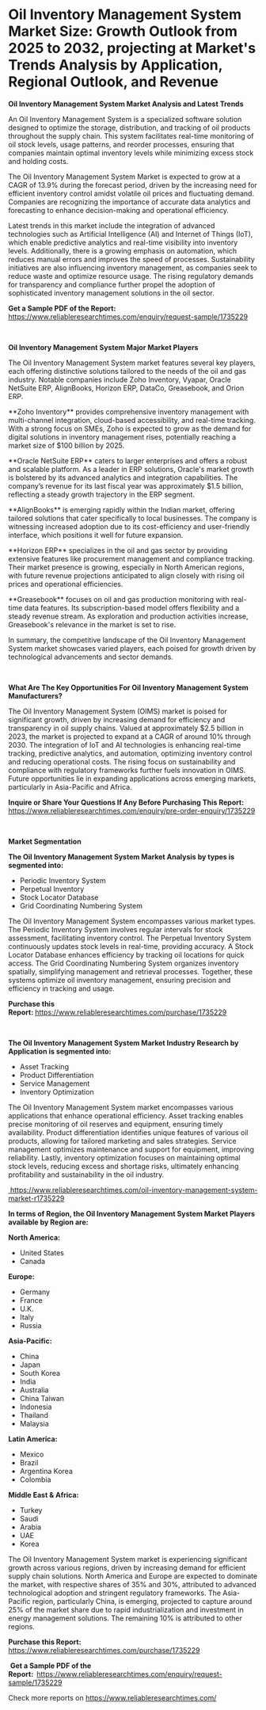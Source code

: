 <p><h1>Oil Inventory Management System Market Size: Growth Outlook from 2025 to 2032, projecting at Market's Trends Analysis by Application, Regional Outlook, and Revenue</h1></p><p><strong>Oil Inventory Management System Market Analysis and Latest Trends</strong></p>
<p><p>An Oil Inventory Management System is a specialized software solution designed to optimize the storage, distribution, and tracking of oil products throughout the supply chain. This system facilitates real-time monitoring of oil stock levels, usage patterns, and reorder processes, ensuring that companies maintain optimal inventory levels while minimizing excess stock and holding costs. </p><p>The Oil Inventory Management System Market is expected to grow at a CAGR of 13.9% during the forecast period, driven by the increasing need for efficient inventory control amidst volatile oil prices and fluctuating demand. Companies are recognizing the importance of accurate data analytics and forecasting to enhance decision-making and operational efficiency.</p><p>Latest trends in this market include the integration of advanced technologies such as Artificial Intelligence (AI) and Internet of Things (IoT), which enable predictive analytics and real-time visibility into inventory levels. Additionally, there is a growing emphasis on automation, which reduces manual errors and improves the speed of processes. Sustainability initiatives are also influencing inventory management, as companies seek to reduce waste and optimize resource usage. The rising regulatory demands for transparency and compliance further propel the adoption of sophisticated inventory management solutions in the oil sector.</p></p>
<p><strong>Get a Sample PDF of the Report:&nbsp;</strong> <a href="https://www.reliableresearchtimes.com/enquiry/request-sample/1735229?utm_campaign=2464&utm_medium=2&utm_source=Github&utm_content=ia&utm_term=25032025&utm_id=oil-inventory-management-system">https://www.reliableresearchtimes.com/enquiry/request-sample/1735229</a></p>
<p>&nbsp;</p>
<p><strong>Oil Inventory Management System Major Market Players</strong></p>
<p><p>The Oil Inventory Management System market features several key players, each offering distinctive solutions tailored to the needs of the oil and gas industry. Notable companies include Zoho Inventory, Vyapar, Oracle NetSuite ERP, AlignBooks, Horizon ERP, DataCo, Greasebook, and Orion ERP.</p><p>**Zoho Inventory** provides comprehensive inventory management with multi-channel integration, cloud-based accessibility, and real-time tracking. With a strong focus on SMEs, Zoho is expected to grow as the demand for digital solutions in inventory management rises, potentially reaching a market size of $100 billion by 2025.</p><p>**Oracle NetSuite ERP** caters to larger enterprises and offers a robust and scalable platform. As a leader in ERP solutions, Oracle's market growth is bolstered by its advanced analytics and integration capabilities. The company’s revenue for its last fiscal year was approximately $1.5 billion, reflecting a steady growth trajectory in the ERP segment.</p><p>**AlignBooks** is emerging rapidly within the Indian market, offering tailored solutions that cater specifically to local businesses. The company is witnessing increased adoption due to its cost-efficiency and user-friendly interface, which positions it well for future expansion.</p><p>**Horizon ERP** specializes in the oil and gas sector by providing extensive features like procurement management and compliance tracking. Their market presence is growing, especially in North American regions, with future revenue projections anticipated to align closely with rising oil prices and operational efficiencies.</p><p>**Greasebook** focuses on oil and gas production monitoring with real-time data features. Its subscription-based model offers flexibility and a steady revenue stream. As exploration and production activities increase, Greasebook's relevance in the market is set to rise.</p><p>In summary, the competitive landscape of the Oil Inventory Management System market showcases varied players, each poised for growth driven by technological advancements and sector demands.</p></p>
<p>&nbsp;</p>
<p><strong>What Are The Key Opportunities For Oil Inventory Management System Manufacturers?</strong></p>
<p><p>The Oil Inventory Management System (OIMS) market is poised for significant growth, driven by increasing demand for efficiency and transparency in oil supply chains. Valued at approximately $2.5 billion in 2023, the market is projected to expand at a CAGR of around 10% through 2030. The integration of IoT and AI technologies is enhancing real-time tracking, predictive analytics, and automation, optimizing inventory control and reducing operational costs. The rising focus on sustainability and compliance with regulatory frameworks further fuels innovation in OIMS. Future opportunities lie in expanding applications across emerging markets, particularly in Asia-Pacific and Africa.</p></p>
<p><strong>Inquire or Share Your Questions If Any Before Purchasing This Report:</strong> <a href="https://www.reliableresearchtimes.com/enquiry/pre-order-enquiry/1735229?utm_campaign=2464&utm_medium=2&utm_source=Github&utm_content=ia&utm_term=25032025&utm_id=oil-inventory-management-system">https://www.reliableresearchtimes.com/enquiry/pre-order-enquiry/1735229</a></p>
<p>&nbsp;</p>
<p><strong>Market Segmentation</strong></p>
<p><strong>The Oil Inventory Management System Market Analysis by types is segmented into:</strong></p>
<p><ul><li>Periodic Inventory System</li><li>Perpetual Inventory</li><li>Stock Locator Database</li><li>Grid Coordinating Numbering System</li></ul></p>
<p><p>The Oil Inventory Management System encompasses various market types. The Periodic Inventory System involves regular intervals for stock assessment, facilitating inventory control. The Perpetual Inventory System continuously updates stock levels in real-time, providing accuracy. A Stock Locator Database enhances efficiency by tracking oil locations for quick access. The Grid Coordinating Numbering System organizes inventory spatially, simplifying management and retrieval processes. Together, these systems optimize oil inventory management, ensuring precision and efficiency in tracking and usage.</p></p>
<p><strong>Purchase this Report:&nbsp;</strong><a href="https://www.reliableresearchtimes.com/purchase/1735229?utm_campaign=2464&utm_medium=2&utm_source=Github&utm_content=ia&utm_term=25032025&utm_id=oil-inventory-management-system">https://www.reliableresearchtimes.com/purchase/1735229</a></p>
<p>&nbsp;</p>
<p><strong>The Oil Inventory Management System Market Industry Research by Application is segmented into:</strong></p>
<p><ul><li>Asset Tracking</li><li>Product Differentiation</li><li>Service Management</li><li>Inventory Optimization</li></ul></p>
<p><p>The Oil Inventory Management System market encompasses various applications that enhance operational efficiency. Asset tracking enables precise monitoring of oil reserves and equipment, ensuring timely availability. Product differentiation identifies unique features of various oil products, allowing for tailored marketing and sales strategies. Service management optimizes maintenance and support for equipment, improving reliability. Lastly, inventory optimization focuses on maintaining optimal stock levels, reducing excess and shortage risks, ultimately enhancing profitability and sustainability in the oil industry.</p></p>
<p><a href="https://www.reliableresearchtimes.com/oil-inventory-management-system-market-r1735229?utm_campaign=2464&utm_medium=2&utm_source=Github&utm_content=ia&utm_term=25032025&utm_id=oil-inventory-management-system">&nbsp;https://www.reliableresearchtimes.com/oil-inventory-management-system-market-r1735229</a></p>
<p><strong>In terms of Region, the Oil Inventory Management System Market Players available by Region are:</strong></p>
<p>
    <p> <strong> North America: </strong>
        <ul>
            <li>United States</li>
            <li>Canada</li>
        </ul>
        </p> 
    <p> <strong> Europe: </strong>
        <ul>
            <li>Germany</li>
            <li>France</li>
            <li>U.K.</li>
            <li>Italy</li>
            <li>Russia</li>
        </ul>
        </p> 
    <p> <strong> Asia-Pacific: </strong>
        <ul>
            <li>China</li>
            <li>Japan</li>
            <li>South Korea</li>
            <li>India</li>
            <li>Australia</li>
            <li>China Taiwan</li>
            <li>Indonesia</li>
            <li>Thailand</li>
            <li>Malaysia</li>
        </ul>
        </p> 
    <p> <strong> Latin America: </strong>
        <ul>
            <li>Mexico</li>
            <li>Brazil</li>
            <li>Argentina Korea</li>
            <li>Colombia</li>
        </ul>
        </p> 
    <p> <strong> Middle East & Africa: </strong>
        <ul>
            <li>Turkey</li>
            <li>Saudi</li>
            <li>Arabia</li>
            <li>UAE</li>
            <li>Korea</li>
        </ul>
    </p>
    </p>
<p><p>The Oil Inventory Management System market is experiencing significant growth across various regions, driven by increasing demand for efficient supply chain solutions. North America and Europe are expected to dominate the market, with respective shares of 35% and 30%, attributed to advanced technological adoption and stringent regulatory frameworks. The Asia-Pacific region, particularly China, is emerging, projected to capture around 25% of the market share due to rapid industrialization and investment in energy management solutions. The remaining 10% is attributed to other regions.</p></p>
<p><strong>Purchase this Report: </strong><a href="https://www.reliableresearchtimes.com/purchase/1735229?utm_campaign=2464&utm_medium=2&utm_source=Github&utm_content=ia&utm_term=25032025&utm_id=oil-inventory-management-system">https://www.reliableresearchtimes.com/purchase/1735229</a></p>
<p>&nbsp;<strong>Get a Sample PDF of the Report:&nbsp;&nbsp;</strong><a href="https://www.reliableresearchtimes.com/enquiry/request-sample/1735229?utm_campaign=2464&utm_medium=2&utm_source=Github&utm_content=ia&utm_term=25032025&utm_id=oil-inventory-management-system">https://www.reliableresearchtimes.com/enquiry/request-sample/1735229</a></p>
<p><strong></strong></p>
<p>Check more reports on <a href="https://www.reliableresearchtimes.com/?utm_campaign=2464&utm_medium=2&utm_source=Github&utm_content=ia&utm_term=25032025&utm_id=oil-inventory-management-system">https://www.reliableresearchtimes.com/</a></p>